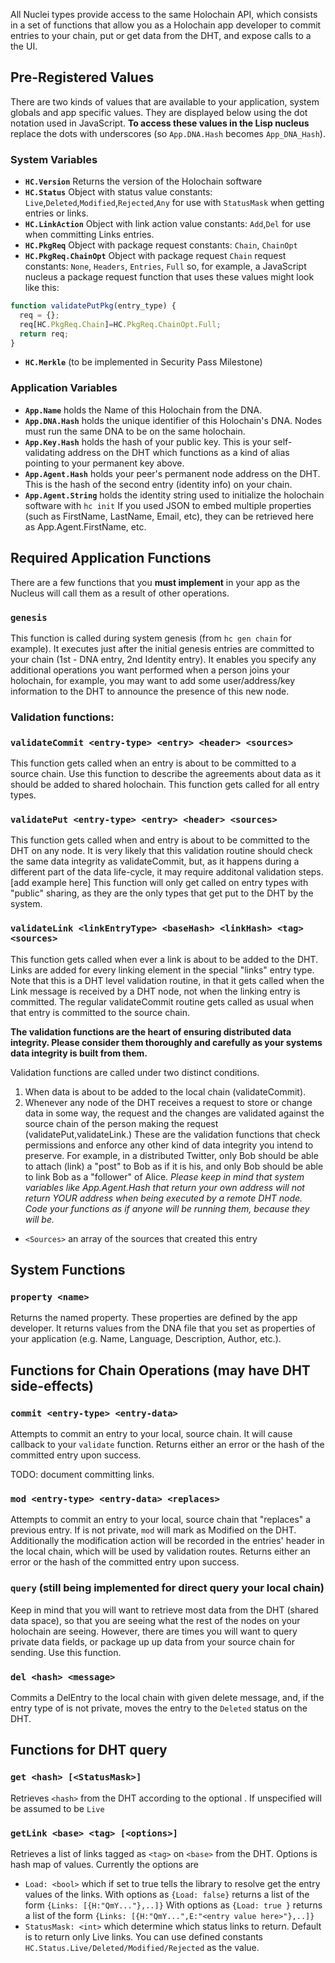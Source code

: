 All Nuclei types provide access to the same Holochain API, which consists in a set of functions that allow you as a Holochain app developer to commit entries to your chain, put or get data from the DHT, and expose calls to a the UI.  

## Pre-Registered Values

There are two kinds of values that are available to your application, system globals and app specific values. 
  They are displayed below using the dot notation used in JavaScript.  **To access these values in the Lisp nucleus** replace the dots with underscores (so `App.DNA.Hash` becomes `App_DNA_Hash`).

### System Variables
 - **`HC.Version`** Returns the version of the Holochain software
 - **`HC.Status`** Object with status value constants: `Live`,`Deleted`,`Modified`,`Rejected`,`Any` for use with `StatusMask` when getting entries or links.
 - **`HC.LinkAction`** Object with link action value constants: `Add`,`Del` for use when committing Links entries.
 - **`HC.PkgReq`** Object with package request constants: `Chain`, `ChainOpt`
 - **`HC.PkgReq.ChainOpt`** Object with package request `Chain` request constants: `None`, `Headers`, `Entries`, `Full` so, for example, a JavaScript nucleus a package request function that uses these values might look like this:
```JavaScript
function validatePutPkg(entry_type) {
  req = {};
  req[HC.PkgReq.Chain]=HC.PkgReq.ChainOpt.Full;
  return req;
}
``` 
 - **`HC.Merkle`** (to be implemented in Security Pass Milestone)


### Application Variables
 - **`App.Name`** holds the Name of this Holochain from the DNA.
 - **`App.DNA.Hash`** holds the unique identifier of this Holochain's DNA. Nodes must run the same DNA to be on the same holochain.
 - **`App.Key.Hash`** holds the hash of your public key. This is your self-validating address on the DHT which functions as a kind of alias pointing to your permanent key above.
 - **`App.Agent.Hash`** holds your peer's permanent node address on the DHT. This is the hash of the second entry (identity info) on your chain.
 - **`App.Agent.String`** holds the identity string used to initialize the holochain software with `hc init` If you  used JSON to embed multiple properties (such as FirstName, LastName, Email, etc), they can be retrieved here as App.Agent.FirstName, etc.

## Required Application Functions

There are a few functions that you **must implement** in your app as the Nucleus will call them as a result of other operations.

### `genesis`
This function is called during system genesis (from ```hc gen chain``` for example). It executes just after the initial genesis entries are committed to your chain (1st - DNA entry, 2nd Identity entry).  It enables you specify any additional operations you want performed when a person joins your holochain, for example, you may want to add some user/address/key information to the DHT to announce the presence of this new node.

### Validation functions:

### `validateCommit <entry-type> <entry> <header> <sources>`

This function gets called when an entry is about to be committed to a source chain.  Use this function to describe the agreements about data as it should be added to shared holochain.  This function gets called for all entry types.

### `validatePut <entry-type> <entry> <header> <sources>`

This function gets called when and entry is about to be committed to the DHT on any node.  It is very likely that this validation routine should check the same data integrity as validateCommit, but, as it happens during a different part of the data life-cycle, it may require additonal validation steps.  [add example here]  This function will only get called on entry types with "public" sharing, as they are the only types that get put to the DHT by the system.

### `validateLink <linkEntryType> <baseHash> <linkHash> <tag> <sources>`

This function gets called when ever a link is about to be added to the DHT.  Links are added for every linking element in the special "links" entry type.  Note that this is a DHT level validation routine, in that it gets called when the Link message is received by a DHT node, not when the linking entry is committed.  The regular validateCommit routine gets called as usual when that entry is committed to the source chain.

**The validation functions are the heart of ensuring distributed data integrity. Please consider them thoroughly and carefully as your systems data integrity is built from them.**

Validation functions are called under two distinct conditions.

 1. When data is about to be added to the local chain (validateCommit).
 2. Whenever any node of the DHT receives a request to store or change data in some way, the request and the changes are validated against the source chain of the person making the request (validatePut,validateLink.) These are the validation functions that check permissions and enforce any other kind of data integrity you intend to preserve. For example, in a distributed Twitter, only Bob should be able to attach (link) a "post" to Bob as if it is his, and only Bob should be able to link Bob as a "follower" of Alice. _Please keep in mind that system variables like App.Agent.Hash that return your own address will not return YOUR address when being executed by a remote DHT node. Code your functions as if anyone will be running them, because they will be._

- `<Sources>` an array of the sources that created this entry

## System Functions

### `property <name>`
Returns the named property.  These properties are defined by the app developer. It returns values from the DNA file that you set as properties of your application (e.g. Name, Language, Description, Author, etc.).

## Functions for Chain Operations (may have DHT side-effects)

### `commit <entry-type> <entry-data>`

Attempts to commit an entry to your local, source chain. It will cause callback to your `validate` function.  Returns either an error or the hash of the committed entry upon success.

TODO: document committing links.

### `mod <entry-type> <entry-data> <replaces>`

Attempts to commit an entry to your local, source chain that "replaces" a previous entry.  If <entry-type> is not private, `mod` will mark <replaces> as Modified on the DHT.  Additionally the modification action will be recorded in the entries' header in the local chain, which will be used by validation routes. Returns either an error or the hash of the committed entry upon success.

### `query` (still being implemented for direct query your local chain)

Keep in mind that you will want to retrieve most data from the DHT (shared data space), so that you are seeing what the rest of the nodes on your holochain are seeing. However, there are times you will want to query private data fields, or package up up data from your source chain for sending. Use this function.

### `del <hash> <message>`

Commits a DelEntry to the local chain with given delete message, and, if the entry type of <hash> is not private, moves the entry to the `Deleted` status on the DHT.

## Functions for DHT query 

### `get <hash> [<StatusMask>]`

Retrieves `<hash>` from the DHT according to the optional <StatusMask>. If unspecified <StatusMask> will be assumed to be `Live`

### `getLink <base> <tag> [<options>]`

Retrieves a list of links tagged as `<tag>` on `<base>` from the DHT.  Options is hash map of values.  Currently the options are
- `Load: <bool>` which if set to true tells the library to resolve get the entry values of the links.  With options as `{Load: false}` returns a list of the form `{Links: [{H:"QmY..."},..]}`  With options as `{Load: true }` returns a list of the form `{Links: [{H:"QmY...",E:"<entry value here>"},..]}`
- `StatusMask: <int>` which determine which status links to return.  Default is to return only Live links.  You can use defined constants `HC.Status.Live/Deleted/Modified/Rejected` as the <int> value.
